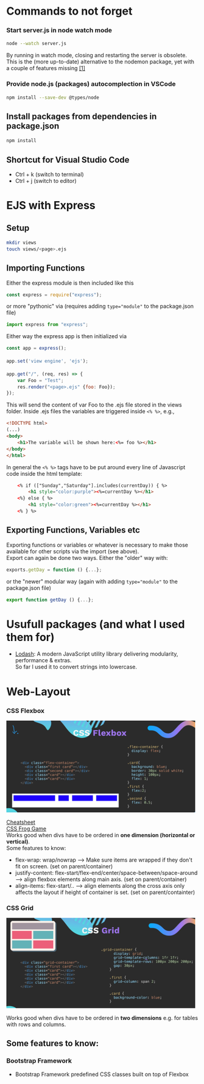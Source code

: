 # Commands to not forget
### Start server.js in node watch mode
```bash
node --watch server.js
```
By running in watch mode, closing and restarting the server is obsolete.  
This is the (more up-to-date) alternative to the nodemon package, yet with a couple of features missing&nbsp;[[1]](https://levelup.gitconnected.com/you-might-not-need-nodemon-anymore-fbf33939adc3)

### Provide node.js (packages) autocomplection in VSCode 
```bash
npm install --save-dev @types/node
```
## Install packages from dependencies in package.json
```bash
npm install
```
## Shortcut for Visual Studio Code
- Ctrl + k (switch to terminal)
- Ctrl + j (switch to editor)

# EJS with Express
## Setup 
```bash
mkdir views
touch views/<page>.ejs
```
## Importing Functions
Either the express module is then included like this
```js
const express = require("express");
```
or more "pythonic" via (requires adding ```type="module"``` to the package.json file)
```js
import express from "express";
```
Either way the express app is then initialized via
```js
const app = express();

app.set('view engine', 'ejs');

app.get("/", (req, res) => {
    var Foo = "Test";
    res.render("<page>.ejs" {foo: Foo}); 
});
```
This will send the content of var Foo to the .ejs file stored in the views folder. Inside .ejs files the variables are triggered inside ```<% %>```, e.g.,
```html
<!DOCTYPE html>
(...)
<body>
    <h1>The variable will be shown here:<%= foo %></h1>
</body>
</html>
```
In general the ```<% %>``` tags have to be put around every line of Javascript code inside the html template:
```html
    <% if (["Sunday","Saturday"].includes(currentDay)) { %>
        <h1 style="color:purple"><%=currentDay %></h1>
    <%} else { %>
        <h1 style="color:green"><%=currentDay %></h1>
    <% } %>
```
## Exporting Functions, Variables etc

Exporting functions or variables or whatever is necessary to make those available for other scripts via the import (see above).  
Export can again be done two ways. Either the "older" way with:
```js
exports.getDay = function () {...};
```
or the "newer" modular way (again with adding ```type="module"``` to the package.json file)
```js
export function getDay () {...};
```
# Usufull packages (and what I used them for)
- [Lodash](https://lodash.com/): A modern JavaScript utility library delivering modularity, performance & extras.  
So far I used it to convert strings into lowercase. 
# Web-Layout
### CSS Flexbox 
<img src="css-flexbox.png" alt= “” width="70%" height="70%" style="width: calc(25rem + 10vw) ">

[Cheatsheet](https://css-tricks.com/snippets/css/a-guide-to-flexbox/)  
[CSS Frog Game](https://appbrewery.github.io/flexboxfroggy/)  
Works good when divs have to be ordered in **one dimension (horizontal or vertical)**.  
Some features to know: 
- flex-wrap: wrap/nowrap --> Make sure items are wrapped if they don't fit on screen. (set on parent/container)
- justify-content: flex-start/flex-end/center/space-between/space-around --> align flexbox elements along main axis. (set on parent/container)
- align-items: flex-start/.. --> align elements along the cross axis only affects the layout if height of container is set. (set on parent/containter)  

### CSS Grid 

<img src="css-grid.png" alt= “” width="70%" height="70%" style="width: calc(25rem + 10vw) ">

Works good when divs have to be ordered in **two dimensions** e.g. for tables with rows and columns.  

Some features to know:
- 


### Bootstrap Framework
- Bootstrap Framework predefined CSS classes built on top of Flexbox  